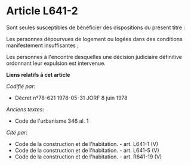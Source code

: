 # Article L641-2

Sont seules susceptibles de bénéficier des dispositions du présent titre :

Les personnes dépourvues de logement ou logées dans des conditions manifestement insuffisantes ;

Les personnes à l'encontre desquelles une décision judiciaire définitive ordonnant leur expulsion est intervenue.

**Liens relatifs à cet article**

_Codifié par_:

  - Décret n°78-621 1978-05-31 JORF 8 juin 1978

_Anciens textes_:

  - Code de l'urbanisme 346 al. 1

_Cité par_:

  - Code de la construction et de l'habitation. - art. L641-1 (V)
  - Code de la construction et de l'habitation. - art. L641-5 (V)
  - Code de la construction et de l'habitation. - art. R641-19 (V)
